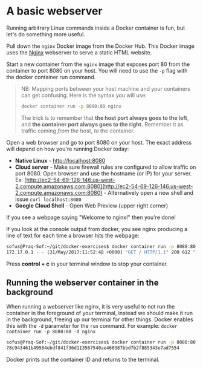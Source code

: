 # A basic webserver

Running arbitrary Linux commands inside a Docker container is fun, but let's do something more useful.

Pull down the ``nginx`` Docker image from the Docker Hub. This Docker image uses the [Nginx](http://nginx.org/) webserver to serve a static HTML website.

Start a new container from the ``nginx`` image that exposes port 80 from the container to port 8080 on your host. You will need to use the ``-p`` flag with the docker container run command.

> NB: Mapping ports between your host machine and your containers can get confusing.
> Here is the syntax you will use:
>
> ```bash
> docker container run -p 8080:80 nginx
> ```
>
> The trick is to remember that **the host port always goes to the left**,
> and **the container port always goes to the right.**
> Remember it as traffic coming _from_ the host, _to_ the container.

Open a web browser and go to port 8080 on your host. The exact address will depend on how you're running Docker today:

* **Native Linux** - [http://localhost:8080](http://localhost:8080)
* **Cloud server** - Make sure firewall rules are configured to allow traffic on port 8080. Open browser and use the hostname (or IP) for your server.
Ex: [http://ec2-54-69-126-146.us-west-2.compute.amazonaws.com:8080](http://ec2-54-69-126-146.us-west-2.compute.amazonaws.com:8080) -
Alternatively open a new shell and issue `curl localhost:8080`
* **Google Cloud Shell** - Open Web Preview (upper right corner)

If you see a webpage saying "Welcome to nginx!" then you're done!

If you look at the console output from docker, you see nginx producing a line of text for each time a browser hits the webpage:

```bash
sofus@Praq-Sof:~/git/docker-exercises$ docker container run -p 8080:80 nginx
172.17.0.1 - - [31/May/2017:11:52:48 +0000] "GET / HTTP/1.1" 200 612 "-" "Mozilla/5.0 (X11; Ubuntu; Linux x86_64; rv:53.0) Gecko/20100101 Firefox/53.0" "-
```

Press **control + c** in your terminal window to stop your container.

## Running the webserver container in the background

When running a webserver like nginx, it is very useful to not run the container in the foreground of your terminal, instead we should make it run in the background, freeing up our terminal for other things.
Docker enables this with the `-d` parameter for the `run` command.
For example: `docker container run -p 8080:80 -d nginx`

```bash
sofus@Praq-Sof:~/git/docker-exercises$ docker container run -p 8080:80 -d nginx
78c943461b49584ebdf841f36d113567540ae460387bbd7b2f885343e7ad7554
```

Docker prints out the container ID and returns to the terminal.
